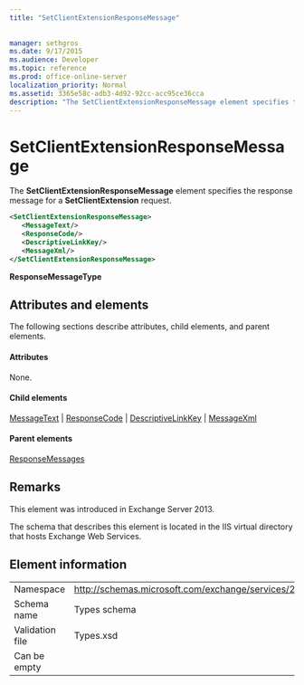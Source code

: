 ```yaml
---
title: "SetClientExtensionResponseMessage"
 
 
manager: sethgros
ms.date: 9/17/2015
ms.audience: Developer
ms.topic: reference
ms.prod: office-online-server
localization_priority: Normal
ms.assetid: 3365e58c-adb3-4d92-92cc-acc95ce36cca
description: "The SetClientExtensionResponseMessage element specifies the response message for a SetClientExtension request."
---
```


# SetClientExtensionResponseMessage

The **SetClientExtensionResponseMessage** element specifies the response message for a **SetClientExtension** request. 
  
```XML
<SetClientExtensionResponseMessage>
   <MessageText/>
   <ResponseCode/>
   <DescriptiveLinkKey/>
   <MessageXml/>
</SetClientExtensionResponseMessage>
```

 **ResponseMessageType**
## Attributes and elements

The following sections describe attributes, child elements, and parent elements.
  
#### Attributes

None.
  
#### Child elements

[MessageText](messagetext.md) | [ResponseCode](responsecode.md) | [DescriptiveLinkKey](descriptivelinkkey.md) | [MessageXml](messagexml.md)
  
#### Parent elements

[ResponseMessages](responsemessages.md)
  
## Remarks

This element was introduced in Exchange Server 2013.
  
The schema that describes this element is located in the IIS virtual directory that hosts Exchange Web Services.
  
## Element information

|||
|:-----|:-----|
|Namespace  <br/> |http://schemas.microsoft.com/exchange/services/2006/types  <br/> |
|Schema name  <br/> |Types schema  <br/> |
|Validation file  <br/> |Types.xsd  <br/> |
|Can be empty  <br/> ||
   

